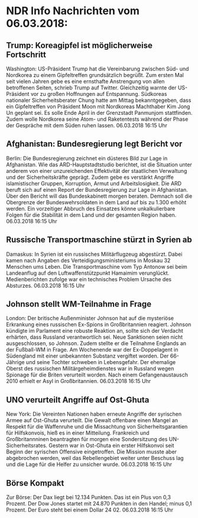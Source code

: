 # NDR Info Nachrichten vom 06.03.2018:


## Trump: Koreagipfel ist möglicherweise Fortschritt
Washington:     US-Präsident Trump hat die Vereinbarung zwischen Süd- und Nordkorea zu einem Gipfeltreffen grundsätzlich begrüßt. Zum ersten Mal seit vielen Jahren gebe es eine ernsthafte Anstrengung von allen betroffenen Seiten, schrieb Trump auf Twitter. Gleichzeitig warnte der US-Präsident vor zu großen Hoffnungen auf Entspannung. Südkoreas nationaler Sicherheitsberater Chung hatte am Mittag bekanntgegeben, dass ein Gipfeltreffen von Präsident Moon mit Nordkoreas Machthaber Kim Jong Un geplant sei. Es solle Ende April in der Grenzstadt Panmunjom stattfinden. Zudem wolle Nordkorea seine Atom- und Raketentests während der Phase der Gespräche mit dem Süden ruhen lassen. 06.03.2018 16:15 Uhr 

## Afghanistan: Bundesregierung legt Bericht vor
Berlin: Die Bundesregierung zeichnet ein düsteres Bild zur Lage in Afghanistan. Wie das ARD-Hauptstadtstudio berichtet, ist die Situation unter anderem von einer unzureichenden Effektivität der staatlichen Verwaltung und der Sicherheitskräfte geprägt. Zudem gebe es verstärkt Angriffe islamistischer Gruppen, Korruption, Armut und Arbeitslosigkeit. Die ARD beruft sich auf einen Report der Bundesregierung zur Lage in Afghanistan. Über den Bericht will das Bundeskabinett morgen beraten. Demnach soll die Obergrenze der Bundeswehrsoldaten in dem Land auf bis zu 1.300 erhöht werden. Ein vorzeitiger Abbruch des Einsatzes könne unkalkulierbare Folgen für die Stabilität in dem Land und der gesamten Region haben. 06.03.2018 16:15 Uhr 

## Russische Transportmaschine stürzt in Syrien ab
Damaskus: In Syrien ist ein russisches Militärflugzeug abgestürzt. Dabei kamen nach Angaben des Verteidigungsministeriums in Moskau 32 Menschen ums Leben. Die Transportmaschine vom Typ Antonow sei beim Landeanflug auf den Luftwaffenstützpunkt Hamaimim verunglückt. Medienberichten zufolge war ein technisches Problem Ursache des Absturzes. 06.03.2018 16:15 Uhr 

## Johnson stellt WM-Teilnahme in Frage
London: Der britische Außenminister Johnson hat auf die mysteriöse Erkrankung eines russischen Ex-Spions in Großbritannien reagiert. Johnson kündigte im Parlament eine robuste Reaktion an, sollte sich der Verdacht erhärten, dass Russland verantwortlich sei. Neue Sanktionen seien nicht ausgeschlossen, so Johnson. Zudem stellte er die Teilnahme Englands an der Fußball-WM in Frage. Am Wochenende war der Ex-Doppelagent in Südengland mit einer unbekannten Substanz vergiftet worden. Der 66-Jährige und seine Tochter schweben in Lebensgefahr. Der ehemalige Oberst des russischen Militärgeheimdienstes war in Russland wegen Spionage für die Briten verurteilt worden. Nach einem Gefangenaustausch 2010 erhielt er Asyl in Großbritannien. 06.03.2018 16:15 Uhr 

## UNO verurteilt Angriffe auf Ost-Ghuta
New York:                  Die Vereinten Nationen haben erneute Angriffe der syrischen Armee auf Ost-Ghuta verurteilt. Die Gewalt offenbare einen Mangel an Respekt für die Waffenruhe und die Missachtung von Sicherheitsgarantien für Hilfskonvois, hieß es in einer Mitteilung. Frankreich und Großbritannninen beantragten für morgen eine Sondersitzung des UN-Sicherheitsrates. Gestern war in Ost-Ghuta ein erster Hilfskonvoi seit Beginn der syrischen Offensive eingetroffen. Die Mission musste aber abgebrochen werden, weil das Rebellengebiet weiter unter Beschuss lag und die Lage für die Helfer zu unsicher wurde. 06.03.2018 16:15 Uhr 

## Börse Kompakt
Zur Börse: Der Dax liegt bei 12.134 Punkten. Das ist ein Plus  von 0,3 Prozent. Der Dow Jones startet mit 24.870 Punkten in den Handel; minus 0,1 Prozent. Der Euro steht bei einem Dollar 24 02. 06.03.2018 16:15 Uhr 
